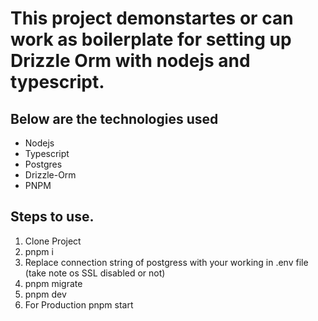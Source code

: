 # This project demonstartes or can work as boilerplate for setting up Drizzle Orm with nodejs and typescript.

## Below are the technologies used

* Nodejs
* Typescript
* Postgres
* Drizzle-Orm
* PNPM

## Steps to use.
1. Clone Project
2. pnpm i
3. Replace connection string of postgress with your working in .env file (take note os SSL disabled or not)
4. pnpm migrate
5. pnpm dev
6. For Production pnpm start